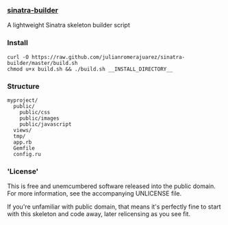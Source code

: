 ### [sinatra-builder](#)

A lightweight Sinatra skeleton builder script

### Install

    curl -O https://raw.github.com/julianromerajuarez/sinatra-builder/master/build.sh  
    chmod u+x build.sh && ./build.sh __INSTALL_DIRECTORY__

### Structure

    myproject/
      public/
        public/css
        public/images
        public/javascript
      views/
      tmp/
      app.rb
      Gemfile
      config.ru


### 'License'

This is free and unemcumbered software released into the public domain. For more information, see the accompanying UNLICENSE file.

If you're unfamiliar with public domain, that means it's perfectly fine to start with this skeleton and code away, later relicensing as you see fit.
